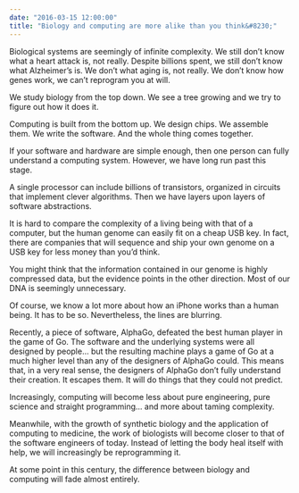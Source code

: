 ```yaml
---
date: "2016-03-15 12:00:00"
title: "Biology and computing are more alike than you think&#8230;"
---
```




Biological systems are seemingly of infinite complexity. We still don&rsquo;t know what a heart attack is, not really. Despite billions spent, we still don&rsquo;t know what Alzheimer&rsquo;s is. We don&rsquo;t what aging is, not really. We don&rsquo;t know how genes work, we can&rsquo;t reprogram you at will.

We study biology from the top down. We see a tree growing and we try to figure out how it does it.

Computing is built from the bottom up. We design chips. We assemble them. We write the software. And the whole thing comes together.

If your software and hardware are simple enough, then one person can fully understand a computing system. However, we have long run past this stage.

A single processor can include billions of transistors, organized in circuits that implement clever algorithms. Then we have layers upon layers of software abstractions.

It is hard to compare the complexity of a living being with that of a computer, but the human genome can easily fit on a cheap USB key. In fact, there are companies that will sequence and ship your own genome on a USB key for less money than you&rsquo;d think.

You might think that the information contained in our genome is highly compressed data, but the evidence points in the other direction. Most of our DNA is seemingly unnecessary.

Of course, we know a lot more about how an iPhone works than a human being. It has to be so.
Nevertheless, the lines are blurring.

Recently, a piece of software, AlphaGo, defeated the best human player in the game of Go. The software and the underlying systems were all designed by people&hellip; but the resulting machine plays a game of Go at a much higher level than any of the designers of AlphaGo could. This means that, in a very real sense, the designers of AlphaGo don&rsquo;t fully understand their creation. It escapes them. It will do things that they could not predict.

Increasingly, computing will become less about pure engineering, pure science and straight programming&hellip; and more about taming complexity.

Meanwhile, with the growth of synthetic biology and the application of computing to medicine, the work of biologists will become closer to that of the software engineers of today. Instead of letting the body heal itself with help, we will increasingly be reprogramming it.

At some point in this century, the difference between biology and computing will fade almost entirely.

